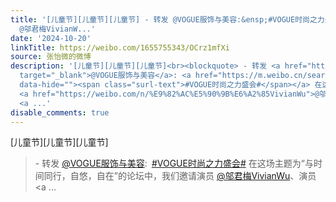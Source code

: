 ```yaml
---
title: '[儿童节][儿童节][儿童节] - 转发 @VOGUE服饰与美容:&ensp;#VOGUE时尚之力盛会# 在这场主题为“与时间同行，自悠，自在”的论坛中，我们邀请演员
  @邬君梅VivianW...'
date: '2024-10-20'
linkTitle: https://weibo.com/1655755343/OCrz1mfXi
source: 张怡微的微博
description: '[儿童节][儿童节][儿童节]<br><blockquote> - 转发 <a href="https://weibo.com/1765870915"
  target="_blank">@VOGUE服饰与美容</a>: <a href="https://m.weibo.cn/search?containerid=231522type%3D1%26t%3D10%26q%3D%23VOGUE%E6%97%B6%E5%B0%9A%E4%B9%8B%E5%8A%9B%E7%9B%9B%E4%BC%9A%23&amp;extparam=%23VOGUE%E6%97%B6%E5%B0%9A%E4%B9%8B%E5%8A%9B%E7%9B%9B%E4%BC%9A%23"
  data-hide=""><span class="surl-text">#VOGUE时尚之力盛会#</span></a> 在这场主题为“与时间同行，自悠，自在”的论坛中，我们邀请演员
  <a href="https://weibo.com/n/%E9%82%AC%E5%90%9B%E6%A2%85VivianWu">@邬君梅VivianWu</a>、演员
  <a ...'
disable_comments: true
---
```

[儿童节][儿童节][儿童节]<br><blockquote> - 转发 <a href="https://weibo.com/1765870915" target="_blank">@VOGUE服饰与美容</a>: <a href="https://m.weibo.cn/search?containerid=231522type%3D1%26t%3D10%26q%3D%23VOGUE%E6%97%B6%E5%B0%9A%E4%B9%8B%E5%8A%9B%E7%9B%9B%E4%BC%9A%23&amp;extparam=%23VOGUE%E6%97%B6%E5%B0%9A%E4%B9%8B%E5%8A%9B%E7%9B%9B%E4%BC%9A%23" data-hide=""><span class="surl-text">#VOGUE时尚之力盛会#</span></a> 在这场主题为“与时间同行，自悠，自在”的论坛中，我们邀请演员 <a href="https://weibo.com/n/%E9%82%AC%E5%90%9B%E6%A2%85VivianWu">@邬君梅VivianWu</a>、演员 <a ...